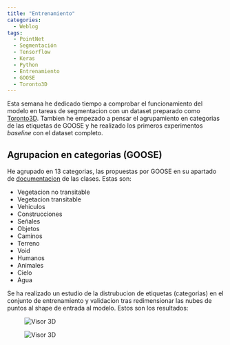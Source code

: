 ```yaml
---
title: "Entrenamiento"
categories:
  - Weblog
tags:
  - PointNet
  - Segmentación
  - Tensorflow
  - Keras
  - Python
  - Entrenamiento
  - GOOSE
  - Toronto3D
---
```


Esta semana he dedicado tiempo a comprobar el funcionamiento del modelo en tareas de segmentacion con un dataset preparado como [Toronto3D](https://github.com/WeikaiTan/Toronto-3D). Tambien he empezado a pensar el agrupamiento en categorias de las etiquetas de GOOSE y he realizado los primeros experimentos _baseline_ con el dataset completo. 

## Agrupacion en categorias (GOOSE)

He agrupado en 13 categorias, las propuestas por GOOSE en su apartado de [documentacion](https://goose-dataset.de/docs/class-definitions/) de las clases. Estas son:

- Vegetacion no transitable
- Vegetacion transitable
- Vehiculos
- Construcciones
- Señales
- Objetos
- Caminos
- Terreno
- Void
- Humanos
- Animales
- Cielo
- Agua


Se ha realizado un estudio de la distrubucion de etiquetas (categorias) en el conjunto de entrenamiento y validacion tras redimensionar las nubes de puntos al shape de entrada al modelo. Estos son los resultados:

<figure class="align-center" style="max-width: 100%">
  <img src="{{ site.url }}{{ site.baseurl }}/assets/images/categorias_train_redim_16384.png" alt="Visor 3D">
</figure>

<figure class="align-center" style="max-width: 100%">
  <img src="{{ site.url }}{{ site.baseurl }}/assets/images/categorias_val_redim_16384.png" alt="Visor 3D">
</figure>

